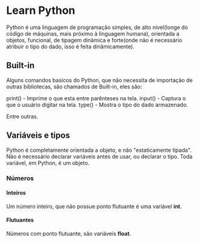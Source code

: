 # Learn Python

Python é uma linguagem de programação simples, de alto nível(longe do código de máquinas, mais próximo à linguagem humana), orientada a objetos, funcional, de tipagem dinâmica e forte(onde não é necessário atribuir o tipo do dado, isso é feita dinâmicamente).

## Built-in
Alguns comandos basicos do Python, que não necessita de importação de outras bibliotecas, são chamados de Built-in, eles são:

print() - Imprime o que esta entre parênteses na tela.
input() - Captura o que o usuário digitar na tela.
type() - Mostra o tipo do dado armazenado.

Entre outras.

## Variáveis e tipos
Python é completamente orientada a objeto, e não "estaticamente tipada". Não é necessário declarar variáveis antes de usar, ou declarar o tipo. Toda variável, em Python, é um objeto.

### Números

#### Inteiros
Um número inteiro, que não possue ponto flutuante é uma variável **int**.

#### Flutuantes
Números com ponto flutuante, são variáveis **float**.
